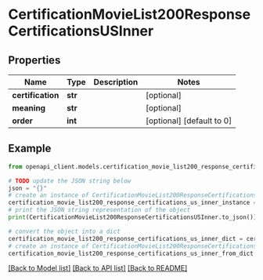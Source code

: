 # CertificationMovieList200ResponseCertificationsUSInner


## Properties

Name | Type | Description | Notes
------------ | ------------- | ------------- | -------------
**certification** | **str** |  | [optional] 
**meaning** | **str** |  | [optional] 
**order** | **int** |  | [optional] [default to 0]

## Example

```python
from openapi_client.models.certification_movie_list200_response_certifications_us_inner import CertificationMovieList200ResponseCertificationsUSInner

# TODO update the JSON string below
json = "{}"
# create an instance of CertificationMovieList200ResponseCertificationsUSInner from a JSON string
certification_movie_list200_response_certifications_us_inner_instance = CertificationMovieList200ResponseCertificationsUSInner.from_json(json)
# print the JSON string representation of the object
print(CertificationMovieList200ResponseCertificationsUSInner.to_json())

# convert the object into a dict
certification_movie_list200_response_certifications_us_inner_dict = certification_movie_list200_response_certifications_us_inner_instance.to_dict()
# create an instance of CertificationMovieList200ResponseCertificationsUSInner from a dict
certification_movie_list200_response_certifications_us_inner_from_dict = CertificationMovieList200ResponseCertificationsUSInner.from_dict(certification_movie_list200_response_certifications_us_inner_dict)
```
[[Back to Model list]](../README.md#documentation-for-models) [[Back to API list]](../README.md#documentation-for-api-endpoints) [[Back to README]](../README.md)


